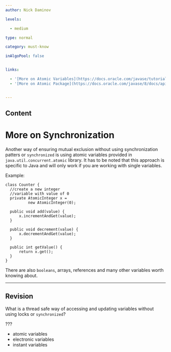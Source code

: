 ```yaml
---
author: Nick Daminov

levels:

  - medium

type: normal

category: must-know

inAlgoPool: false


links:

  - '[More on Atomic Variables](https://docs.oracle.com/javase/tutorial/essential/concurrency/atomicvars.html){website}'
  - '[More on Atomic Package](https://docs.oracle.com/javase/8/docs/api/java/util/concurrent/atomic/package-summary.html){website}'


---
```

## Content
# More on Synchronization

Another way of ensuring mutual exclusion without using synchronization patters or `synchronized` is using atomic variables provided in `java.util.concurrent.atomic` library. It has to be noted that this approach is specific to Java and will only work if you are working with single variables.

Example:

```
class Counter {
  //create a new integer
  //variable with value of 0
  private AtomicInteger x =
          new AtomicInteger(0);

  public void add(value) {
      x.incrementAndGet(value);
  }

  public void decrement(value) {
      x.decrementAndGet(value);
  }

  public int getValue() {
      return x.get();
  }
}
```

There are also `booleans`, arrays, references and many other variables worth knowing about.

---
## Revision

What is a thread safe way of accessing and updating variables without using locks or `synchronized`?

???


* atomic variables
* electronic variables
* instant variables

